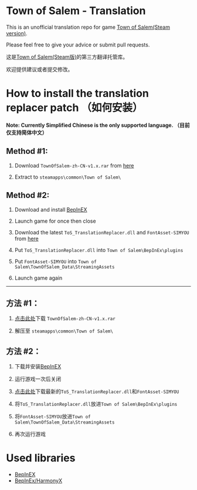 # Town of Salem - Translation
This is an unofficial translation repo for game [Town of Salem(Steam version)](https://store.steampowered.com/app/334230/Town_of_Salem/).

Please feel free to give your advice or submit pull requests.

这是[Town of Salem(Steam版)](https://store.steampowered.com/app/334230/Town_of_Salem/)的第三方翻译托管库。

欢迎提供建议或者提交修改。

# How to install the translation replacer patch （如何安装）
**Note: Currently Simplified Chinese is the only supported language. （目前仅支持简体中文）**

## Method #1:

1. Download `TownOfSalem-zh-CN-v1.x.rar` from [here](https://github.com/ShingekiNoRex/TownOfSalem-Translation/releases)

2. Extract to `steamapps\common\Town of Salem\`

## Method #2:

1. Download and install [BepInEX](https://github.com/BepInEx/BepInEx/releases)

2. Launch game for once then close

3. Download the latest `ToS_TranslationReplacer.dll` and `FontAsset-SIMYOU` from [here](https://github.com/ShingekiNoRex/TownOfSalem-Translation/releases)

4. Put `ToS_TranslationReplacer.dll` into `Town of Salem\BepInEx\plugins`

5. Put `FontAsset-SIMYOU` into `Town of Salem\TownOfSalem_Data\StreamingAssets`

6. Launch game again

---------------------------------------------------------------------------------

## 方法 #1：
1. [点击此处](https://github.com/ShingekiNoRex/TownOfSalem-Translation/releases)下载 `TownOfSalem-zh-CN-v1.x.rar`

2. 解压至 `steamapps\common\Town of Salem\`

## 方法 #2：

1. 下载并安装[BepInEX](https://github.com/BepInEx/BepInEx/releases)

2. 运行游戏一次后关闭

3. [点击此处](https://github.com/ShingekiNoRex/TownOfSalem-Translation/releases)下载最新的`ToS_TranslationReplacer.dll`和`FontAsset-SIMYOU`

4. 将`ToS_TranslationReplacer.dll`放进`Town of Salem\BepInEx\plugins`

5. 将`FontAsset-SIMYOU`放进`Town of Salem\TownOfSalem_Data\StreamingAssets`

6. 再次运行游戏

# Used libraries

- [BepInEX](https://github.com/BepInEx/BepInEx/)
- [BepInEx/HarmonyX](https://github.com/BepInEx/HarmonyX)
